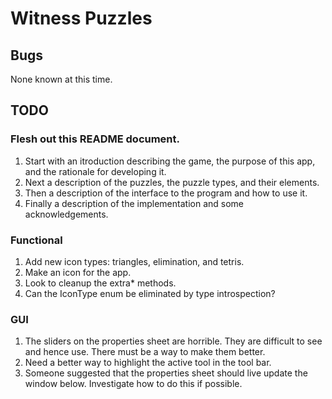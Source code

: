 # Witness Puzzles

## Bugs

None known at this time.

## TODO

### Flesh out this README document.

1. Start with an itroduction describing the game, the purpose of this app, and the rationale for developing it.
1. Next a description of the puzzles, the puzzle types, and their elements.
1. Then a description of the interface to the program and how to use it.
1. Finally a description of the implementation and some acknowledgements.

### Functional

1. Add new icon types: triangles, elimination, and tetris.
1. Make an icon for the app.
1. Look to cleanup the extra* methods.
1. Can the IconType enum be eliminated by type introspection?

### GUI

1. The sliders on the properties sheet are horrible.  They are difficult to see and hence use.  There must be a way to make them better.
1. Need a better way to highlight the active tool in the tool bar.
1. Someone suggested that the properties sheet should live update the window below.  Investigate how to do this if possible.

